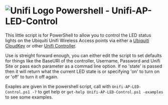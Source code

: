 # ![Unifi Logo][UnifiLogo] Powershell - Unifi-AP-LED-Control


This little script is for PowerShell to allow you to control the LED status lights on the Ubiquiti Unifi Wireless Access points via either a [Ubiquiti CloudKey](https://www.ui.com/unifi/unifi-cloud-key/) or other [Unifi Controller](https://www.ui.com/software/).

Use is streight forward enough, you can either edit the script to set defaults for things like the BaseURI of the controller, Username, Password and Unifi Site or pass each parameter as a commad line option. If no 'state' is passed then it will return what the current LED state is or specifying 'on' to turn on or 'off' to turn it off again.

Exaples are given in the powershell script, call with `Unifi-AP-LED-Control.ps1 -?` to get help or `get-help Unifi-AP-LED-Control.ps1 -examples` to see some examples.

[UnifiLogo]: https://prd-www-cdn.ubnt.com/media/images/ubnt-logo-u.svg